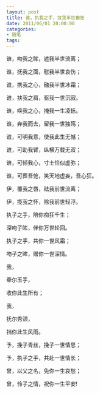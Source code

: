 ```yaml
---
layout: post
title: 谁，执我之手，敛我半世癫狂
date: 2011/06/01 20:00:00
categories: 
- 随笔
tags: 
---
```


谁，吻我之眸，遮我半世流离；

谁，抚我之面，慰我半世哀伤；

谁，携我之心，融我半世冰霜；

谁，扶我之肩，驱我一世沉寂。

谁，唤我之心，掩我一生凌轹。

谁，弃我而去，留我一世独殇；

谁，可明我意，使我此生无憾；

谁，可助我臂，纵横万载无双；

谁，可倾我心，寸土恰似虚弥；

谁，可葬吾怆，笑天地虚妄，吾心狂。

伊，覆我之唇，祛我前世流离；

伊，揽我之怀，除我前世轻浮。

执子之手，陪你痴狂千生；

深吻子眸，伴你万世轮回。

执子之手，共你一世风霜；

吻子之眸，赠你一世深情。

我，

牵尔玉手，

收你此生所有；

我，

抚尔秀颈，

挡你此生风雨。

予，挽子青丝，挽子一世情思；

予，执子之手，共赴一世情长；

曾，以父之名，免你一生哀愁；

曾，怜子之情，祝你一生平安!
